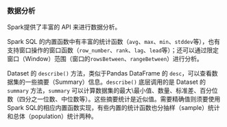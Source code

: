 ### 数据分析

Spark提供了丰富的 API 来进行数据分析。

Spark SQL 的内置函数中有丰富的统计函数（`avg`、`max`、`min`、`stddev`等），也有支持窗口操作的窗口函数（`row_number`、`rank`、`lag`、`lead`等）；还可以通过限定窗口（Window）范围（窗口的`rowsBetween`、`rangeBetween`）进行分析。

Dataset 的 `describe()` 方法，类似于Pandas DataFrame 的 `desc`，可以查看数据集的一些摘要（Summary）信息。`describe()` 底层调用的是 Dataset 的`summary` 方法，`summary` 可以计算数据集的最大\最小值、数量、标准差、百分位数（四分之一位数、中位数等）。这些摘要统计是近似值。需要精确值则须要使用Spark SQL的相应内置函数实现，有些内置的统计函数也分抽样（sample）统计和总体（population）统计两种。